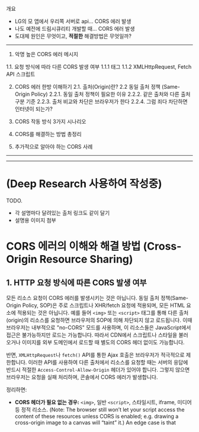 개요
- LG의 모 앱에서 우리쪽 서버로 api... CORS 에러 발생
- 나도 예전에 드림시큐리티 개발할 때... CORS 에러 발생
- 도대체 원인은 무엇이고, **적절한** 해결방법은 무엇일까?

---
1. 악명 높은 CORS 에러 메시지

1.1. 요청 방식에 따라 다른 CORS 발생 여부
1.1.1 태그
1.1.2 XMLHttpRequest, Fetch API 스크립트
 
2. CORS 에러 한방 이해하기
2.1. 출처(Origin)란?
2.2 동일 출처 정책 (Same-Origin Policy)
2.2.1. 동일 출처 정책이 필요한 이유
2.2.2. 같은 출처와 다른 출처 구분 기준
2.2.3. 출처 비교와 차단은 브라우저가 한다
2.2.4. 그럼 죄다 차단하면 인터넷이 되는가?

3. CORS 작동 방식 3가지 시나리오
4. CORS를 해결하는 방법 총정리
5. 추가적으로 알아야 하는 CORS 사례
---
---
# (Deep Research 사용하여 작성중)
TODO. 
- 각 설명마다 달려있는 출처 링크도 같이 달기
- 설명용 이미지 첨부

# CORS 에러의 이해와 해결 방법 (Cross-Origin Resource Sharing)

## 1. HTTP 요청 방식에 따른 CORS 발생 여부

모든 리소스 요청이 CORS 에러를 발생시키는 것은 아닙니다. 동일 출처 정책(Same-Origin Policy, SOP)은 주로 스크립트나 XHR/fetch 요청에 적용되며, 모든 HTML 요소에 적용되는 것은 아닙니다. 예를 들어 `<img>` 또는 `<script>` 태그를 통해 다른 출처(origin)의 리소스를 요청하면 브라우저의 SOP에 의해 차단되지 않고 로드됩니다. 이때 브라우저는 내부적으로 "no-CORS" 모드를 사용하며, 이 리소스들은 JavaScript에서 접근은 불가능하지만 로드는 가능합니다. 따라서 CDN에서 스크립트나 스타일을 불러오거나 이미지를 외부 도메인에서 로드할 때 별도의 CORS 헤더 없이도 가능합니다.

반면, `XMLHttpRequest`나 `fetch()` API를 통한 Ajax 호출은 브라우저가 적극적으로 제한합니다. 이러한 API를 사용하여 다른 출처에서 리소스를 요청할 때는 서버의 응답에 반드시 적절한 `Access-Control-Allow-Origin` 헤더가 있어야 합니다. 그렇지 않으면 브라우저는 요청을 실패 처리하며, 콘솔에서 CORS 에러가 발생합니다.

정리하면:

- **CORS 헤더가 필요 없는 경우:** `<img>`, 일반 `<script>`, 스타일시트, iframe, 미디어 등 정적 리소스. (Note: The browser still won’t let your script access the content of these resources unless CORS is enabled; e.g. drawing a cross-origin image to a canvas will “taint” it.) An edge case is that <script type="module"> does enforce CORS – module scripts must be served with CORS headers or they will error out​
- **CORS 헤더가 필요한 경우:** JavaScript의 `fetch()`, XHR 요청 등 프로그래밍 방식의 요청.

## 2. CORS 에러의 원인 이해하기

### CORS와 동일 출처 정책(Same-Origin Policy)

CORS는 웹 서버가 브라우저에게 명시적으로 다른 출처의 리소스 접근을 허용하는 HTTP 기능입니다. 이는 브라우저의 동일 출처 정책(SOP)을 완화하는 역할을 합니다. SOP는 기본적으로 페이지가 로드된 출처와 다른 도메인으로의 요청을 제한하는 보안 정책입니다.

여기서 출처(Origin)는 프로토콜(스킴), 호스트(도메인), 포트로 정의됩니다. 이 세 가지가 모두 일치해야 동일 출처로 간주됩니다.

예:
- 동일 출처: `http://example.com:80` ↔ `http://example.com:80/api`
- 다른 출처: `http://example.com` ↔ `https://example.com` (프로토콜 다름)
- 다른 출처: `http://example.com` ↔ `http://api.example.com` (서브도메인 다름)
- 다른 출처: `http://example.com:80` ↔ `http://example.com:8080` (포트 다름)

**동일 출처 정책(Same-Origin Policy, SOP)**은 사용자를 보호하기 위해 브라우저에서 강제됩니다. 이 정책은 한 사이트의 스크립트가 다른 사이트의 데이터를 자유롭게 읽지 못하도록 합니다 (예: 악성 사이트가 사용자의 은행 사이트에 백그라운드로 요청을 보내서 계좌 정보를 읽으려 하는 상황을 상상해보세요).
기본적으로, 다른 도메인의 API에 fetch() 요청을 시도하면 브라우저의 SOP에 의해 접근이 차단되며, 허용되지 않은 경우 CORS 오류가 발생합니다.
중요한 점은 이 제한을 브라우저가 강제한다는 것입니다 — 서버는 요청을 받고 응답도 하지만, CORS 정책을 위반할 경우 브라우저는 그 응답을 호출한 스크립트에 전달하지 않습니다.
이 때문에 cURL이나 Postman과 같은 도구에서는 요청이 잘 작동하는 반면, 브라우저에서는 동작하지 않을 수 있습니다 (이들 도구는 SOP의 영향을 받지 않기 때문입니다).

### 브라우저가 CORS 에러를 발생시키는 과정

브라우저에서 CORS 에러가 발생할 때의 과정은 다음과 같습니다:

1. **Origin 헤더를 포함한 요청**: JavaScript로 만든 크로스 오리진 요청은 브라우저가 자동으로 Origin 헤더를 요청에 추가하여 보냅니다.
2. **서버의 응답 확인**: 서버가 요청을 허용할지 결정하여 `Access-Control-Allow-Origin` 헤더를 응답에 포함해 클라이언트에게 전달합니다.
3. **브라우저의 응답 검사**: 브라우저가 이 헤더를 검사하여 적절한 Origin이 허용된 경우에만 JavaScript로 응답을 전달합니다. 헤더가 없거나 맞지 않으면 브라우저는 요청을 차단하고 CORS 에러를 발생시킵니다.

핵심 포인트: CORS 오류는 **클라이언트 측(브라우저)**에서 발생합니다.
서버는 CORS 오류가 발생했는지 “알 수” 없습니다 — 서버는 정상적으로 HTTP 200 OK 응답을 보냈더라도, 적절한 헤더가 없으면 브라우저가 그 응답을 버립니다.
즉, CORS 오류를 해결하려면 서버 측에서 응답에 적절한 헤더를 추가해야 합니다.

클라이언트 코드에서 SOP(Same-Origin Policy)를 우회할 방법은 없으며, JSONP나 프록시 서버 같은 해킹성 방법 외에는 불가능합니다.
현대 브라우저는 CORS를 비활성화하려는 클라이언트 측 시도를 모두 무시합니다.

다시 말해, CORS는 브라우저의 보안 기능이며, CORS 오류가 보인다면 브라우저가 사용자를 보호하고 있다는 뜻이고, 교차 출처 요청을 허용하려면 서버 설정을 수정해야 합니다.

### 브라우저가 교차 출처 요청(Cross-Origin Request)을 차단하는 이유
브라우저는 악성 사이트가 사용자의 데이터를 훔치거나 사용자를 대신해 다른 사이트에서 행동을 수행하는 것을 막기 위해 허가되지 않은 교차 출처 요청을 차단합니다.
예를 들어, SOP(Same-Origin Policy)가 없다면, evil.com의 스크립트가 사용자가 로그인한 상태인 은행 웹사이트에서 개인 정보를 몰래 읽거나, 쿠키를 이용해 돈을 이체하는 요청을 보내는 것도 가능해집니다.

SOP(그리고 이를 확장한 CORS)는 이러한 악용을 방지하기 위해 교차 출처 접근에는 명시적인 허가가 필요하도록 강제합니다.

본질적으로, CORS는 필요할 때 Same-Origin Policy를 완화하기 위한 제어된 메커니즘입니다.
서버가 응답에 CORS 헤더를 포함시켜 특정 Origin을 신뢰한다고 명시하면, 브라우저는 그 요청을 허용하고 데이터를 공유할 수 있게 합니다.
하지만 CORS 헤더가 없거나, 요청한 Origin이 허용되지 않은 경우, 브라우저는 사용자 보호를 위해 해당 접근을 차단합니다.

## 3. CORS 작동 방식의 3가지 시나리오

브라우저는 CORS 요청을 세 가지로 구분하여 다르게 처리합니다: Simple Requests, Preflighted Requests, and Credentialed Requests.

### 3.1 단순 요청 (Simple Requests)

단순 요청(Simple Request)은 CORS 명세에서 정의한 특정 조건을 만족하는 요청으로, **브라우저가 사전 확인(preflight)을 생략할 수 있는 요청**입니다.
- 허용된 메소드: GET, HEAD, POST
- 허용된 헤더만 포함 (`Accept`, `Accept-Language`, `Content-Type` 등). Authorization 같은 커스텀 헤더나 목록 외 헤더는 사용할 수 없습니다.
- `Content-Type`이 다음 중 하나여야 함
  - `application/x-www-form-urlencoded`
  - `multipart/form-data`
  - `text/plain`
  - (`application/json`은 단순 요청이 아니며, 사전 검사(preflight)를 유발합니다.

cf. 추가내용
위 조건을 모두 만족하면, 브라우저는 Origin 헤더만 포함한 채 서버로 직접 요청을 보냅니다. OPTIONS 사전 요청 없이 바로 진행되죠.
이러한 요청은 기본적으로 안전하다고 간주되며, 서버에서도 보통 CSRF와 같은 방식으로 자체 보호를 합니다.

서버가 이에 응답할 때 Access-Control-Allow-Origin 헤더가 존재하고 유효하면, 브라우저는 응답을 호출한 스크립트로 전달합니다.
그렇지 않으면 CORS 오류로 차단됩니다.
핵심은 추가 네트워크 왕복(preflight)이 생략된다는 점입니다.

예시:
- fetch로 공개 데이터를 GET 요청
- Content-Type: application/x-www-form-urlencoded를 사용한 POST 요청. 이런 요청은 브라우저가 직접 보내며, 응답에 Access-Control-Allow-Origin: <요청 도메인> 또는 *가 있으면 성공합니다. 그렇지 않으면 CORS 오류가 발생합니다.

### 3.2 사전 요청 (Preflight Requests)

단순 요청이 아닌 경우, 예를 들어 PUT, DELETE, PATCH 메소드나 JSON 요청 등 브라우저는 실제 요청 전에 OPTIONS 메소드로 서버에게 요청 허용 여부를 먼저 확인합니다.

사전 요청 시 전송되는 주요 헤더:
- `Origin`: 현재 페이지의 도메인
- `Access-Control-Request-Method`: 실제 요청의 HTTP 메소드 (예: PUT, DELETE 등)
- `Access-Control-Request-Headers`: 실제 요청에 포함될 커스텀 헤더 (예: Content-Type, Authorization 등)

서버는 허용 시 응답으로 다음 헤더를 포함해야 합니다:
- `Access-Control-Allow-Origin`: 요청한 Origin과 일치하거나 `*`로 모든 도메인 허용
- `Access-Control-Allow-Methods`: 허용할 HTTP 메서드 목록 (요청한 메서드 포함되어야 함)
- `Access-Control-Allow-Headers`: 요청에서 사용할 커스텀 헤더를 명시하거나 일부 경우엔 `*` 가능
- 선택적으로 `Access-Control-Max-Age`: 이 사전 요청 결과를 몇 초 동안 브라우저에 캐시할지 설정

### 3.3 인증된 요청 (Credentialed Requests)

쿠키나 인증 헤더를 포함한 요청이며, 반드시 서버 응답에 `Access-Control-Allow-Credentials: true`가 필요합니다. 이때는 절대 `Access-Control-Allow-Origin`을 `*`로 설정할 수 없습니다.

## 4. CORS 해결 방법

서버에서 다음과 같은 HTTP 응답 헤더를 설정해야 합니다:
- `Access-Control-Allow-Origin`
- `Access-Control-Allow-Methods`
- `Access-Control-Allow-Headers`

환경별 설정법:
- **Java Servlet:** Servlet 필터를 이용하여 헤더 설정
- **Spring:** `@CrossOrigin` 애노테이션 또는 `WebMvcConfigurer`를 통해 전역 설정
- **Node.js (Express):** `cors` 미들웨어 활용
- **Apache, Tomcat, Nginx:** 각 서버의 설정 파일에 헤더 추가
- **AWS API Gateway/Lambda:** AWS 콘솔이나 Lambda 응답에 직접 헤더 설정

### 4.1 Java Servlet (Java EE)
In a Java servlet or JSP environment (without Spring), you can solve CORS by adding a filter that sets the CORS headers in the response. For example, a simple filter in a web.xml:
```xml
<filter>
  <filter-name>CORSFilter</filter-name>
  <filter-class>com.myapp.CORSFilter</filter-class>
</filter>
<filter-mapping>
  <filter-name>CORSFilter</filter-name>
  <url-pattern>/*</url-pattern>
</filter-mapping>
```

```java
@WebFilter("/*")
public class CORSFilter implements javax.servlet.Filter {
    public void doFilter(ServletRequest req, ServletResponse res, FilterChain chain) {
        HttpServletResponse response = (HttpServletResponse) res;
        // Allow all domains:
        response.setHeader("Access-Control-Allow-Origin", "*");
        // Allow specific HTTP methods:
        response.setHeader("Access-Control-Allow-Methods", "GET, POST, PUT, DELETE, OPTIONS");
        // Allow specific headers:
        response.setHeader("Access-Control-Allow-Headers", "Content-Type, Authorization");
        // If needed, allow credentials:
        // response.setHeader("Access-Control-Allow-Credentials", "true");
        chain.doFilter(req, res);
    }
}
```

### 4.2 Spring Framework (Spring MVC/Spring Boot)
Spring provides convenient ways to configure CORS. You can use annotations or a global configuration. For example, on a controller or specific handler method, you can use the @CrossOrigin annotation:
```java
@CrossOrigin(origins = "https://trusteddomain.com")
@RestController
@RequestMapping("/api")
public class MyApiController {
    @GetMapping("/data")
    public SomeData getData() { ... }
}
```

For a global configuration (Spring Boot), you can use a WebMvcConfigurer bean, for example:
```java
@Configuration
public class WebConfig implements WebMvcConfigurer {
    @Override
    public void addCorsMappings(CorsRegistry registry) {
        registry.addMapping("/api/**")
                .allowedOrigins("https://trusteddomain.com", "https://anothertrusted.com")
                .allowedMethods("GET","POST","PUT","DELETE","OPTIONS")
                .allowedHeaders("Content-Type","Authorization")
                .allowCredentials(true);
    }
}
```
This will apply to all endpoints under /api/ and send the appropriate CORS headers. In Spring Boot, ensure that CORS is not overridden by security settings (if using Spring Security, you may need to enable CORS there as well).

### 4.3 Node.js (Express)
### 4.4 Apache HTTP Server
### 4.5 Tomcat
### 4.6 Nginx
### 4.7 AWS API Gateway / AWS Lambda

## 5. 보안을 고려한 권장 설정법

- **화이트리스트를 통한 허용 도메인 명시**: 특정 도메인만 허용하여 불필요한 도메인의 접근을 방지합니다.
- **최소 권한의 메소드 및 헤더 허용**: 꼭 필요한 메소드 및 헤더만 허용합니다.
- **토큰 기반 인증 활용**: 쿠키 대신 JWT 또는 API 키를 사용하여 보안 강화
- **민감한 API는 와일드카드(`*`)를 피할 것**: 개발 시에는 편리하나 운영 환경에서는 허용 도메인을 제한합니다.
- **프록시 활용**: CORS 설정이 어려운 경우 자체 서버를 프록시로 활용하는 방법도 고려할 수 있습니다.

이러한 보안적 권장 사항을 통해 기능성과 보안성을 균형 있게 유지할 수 있습니다.
